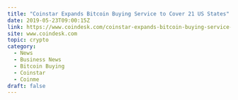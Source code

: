```yaml
---
title: "Coinstar Expands Bitcoin Buying Service to Cover 21 US States"
date: 2019-05-23T09:00:15Z
link: https://www.coindesk.com/coinstar-expands-bitcoin-buying-service-to-cover-21-us-states?utm_medium=RSS&utm_source=hune
site: www.coindesk.com
topic: crypto
category:
  - News
  - Business News
  - Bitcoin Buying
  - Coinstar
  - Coinme
draft: false
---
```

